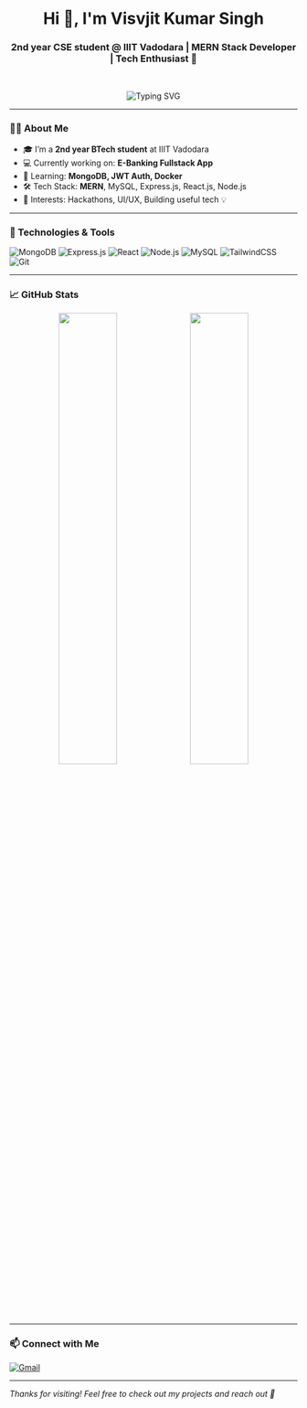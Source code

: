 <h1 align="center">Hi 👋, I'm Visvjit Kumar Singh</h1>
<h3 align="center">2nd year CSE student @ IIIT Vadodara | MERN Stack Developer | Tech Enthusiast 🚀</h3>

<br/>

<p align="center">
  <img src="https://readme-typing-svg.demolab.com?font=Fira+Code&size=24&pause=1000&color=00BFFF&center=true&vCenter=true&width=435&lines=Full-Stack+Web+Developer;Open+Source+Contributor;Loves+solving+problems!" alt="Typing SVG" />
</p>

---

### 🧑‍💻 About Me

- 🎓 I’m a **2nd year BTech student** at IIIT Vadodara  
- 💻 Currently working on: **E-Banking Fullstack App**  
- 🌱 Learning: **MongoDB, JWT Auth, Docker**  
- 🛠️ Tech Stack: **MERN**, MySQL, Express.js, React.js, Node.js  
- 🧠 Interests: Hackathons, UI/UX, Building useful tech 💡

---

### 🔧 Technologies & Tools

![MongoDB](https://img.shields.io/badge/-MongoDB-4EA94B?style=for-the-badge&logo=mongodb&logoColor=white)
![Express.js](https://img.shields.io/badge/-Express.js-000000?style=for-the-badge&logo=express&logoColor=white)
![React](https://img.shields.io/badge/-React-61DAFB?style=for-the-badge&logo=react&logoColor=black)
![Node.js](https://img.shields.io/badge/-Node.js-339933?style=for-the-badge&logo=node.js&logoColor=white)
![MySQL](https://img.shields.io/badge/-MySQL-4479A1?style=for-the-badge&logo=mysql&logoColor=white)
![TailwindCSS](https://img.shields.io/badge/-TailwindCSS-38B2AC?style=for-the-badge&logo=tailwind-css&logoColor=white)
![Git](https://img.shields.io/badge/-Git-F05032?style=for-the-badge&logo=git&logoColor=white)

---

### 📈 GitHub Stats

<p align="center">
  <img src="https://github-readme-stats.vercel.app/api?username=visvjit09&show_icons=true&theme=react&hide_border=true" width="45%" />
  <img src="https://github-readme-streak-stats.herokuapp.com/?user=visvjit09&theme=react&hide_border=true" width="45%" />
</p>

---

### 📫 Connect with Me

[![Gmail](https://img.shields.io/badge/-Email-D14836?style=for-the-badge&logo=gmail&logoColor=white)](mailto:visvjitsingh9852@gmail.com)

---

_Thanks for visiting! Feel free to check out my projects and reach out 🚀_

